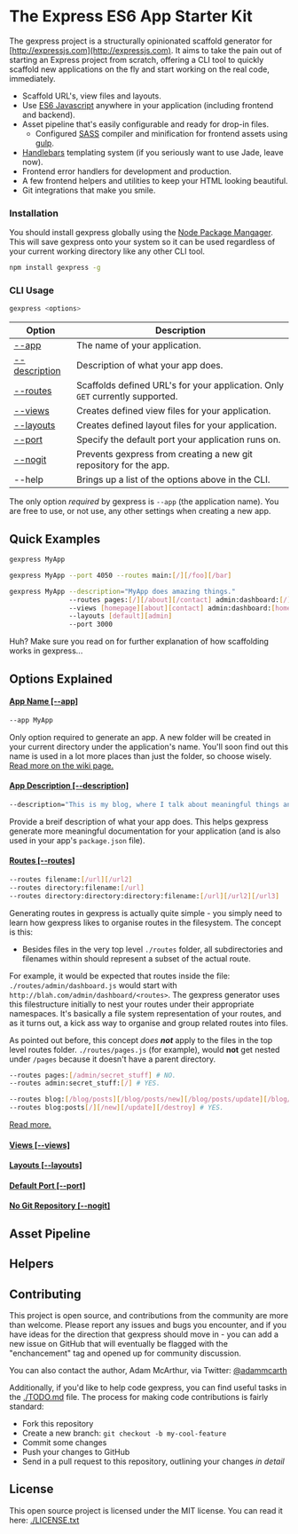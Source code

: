 # The Express ES6 App Starter Kit

The gexpress project is a structurally opinionated scaffold generator for [http://expressjs.com](http://expressjs.com). It aims to take the pain out of starting an Express project from scratch, offering a CLI tool to quickly scaffold new applications on the fly and start working on the real code, immediately.

- Scaffold URL's, view files and layouts.
- Use [ES6 Javascript](https://github.com/lukehoban/es6features) anywhere in your application (including frontend and backend).
- Asset pipeline that's easily configurable and ready for drop-in files.
  - Configured [SASS](http://sass-lang.com) compiler and minification for frontend assets using [gulp](http://gulpjs.com).
- [Handlebars](http://handlebarsjs.com) templating system (if you seriously want to use Jade, leave now).
- Frontend error handlers for development and production.
- A few frontend helpers and utilities to keep your HTML looking beautiful.
- Git integrations that make you smile.

### Installation

You should install gexpress globally using the [Node Package Mangager](http://npmjs.com). This will save gexpress onto your system so it can be used regardless of your current working directory like any other CLI tool.

```bash
npm install gexpress -g
```

### CLI Usage

```bash
gexpress <options>
```

| Option                                         | Description                                                                   |
|------------------------------------------------|-------------------------------------------------------------------------------|
| [--app](#user-content-app-name)                | The name of your application.                                                 |
| [--description](#user-content-app-description) | Description of what your app does.                                            |
| [--routes](#user-content-routes)               | Scaffolds defined URL's for your application. Only `GET` currently supported. |
| [--views](#user-content-views)                 | Creates defined view files for your application.                              |
| [--layouts](#user-content-layouts)             | Creates defined layout files for your application.                            |
| [--port](#user-content-port)                   | Specify the default port your application runs on.                            |
| [--nogit](#user-content-nogit)                 | Prevents gexpress from creating a new git repository for the app.             |
| --help                                         | Brings up a list of the options above in the CLI.                             |

The only option *required* by gexpress is `--app` (the application name). You are free to use, or not use, any other settings when creating a new app.

## Quick Examples

```bash
gexpress MyApp
```

```bash
gexpress MyApp --port 4050 --routes main:[/][/foo][/bar]
```

```bash
gexpress MyApp --description="MyApp does amazing things."
               --routes pages:[/][/about][/contact] admin:dashboard:[/]
               --views [homepage][about][contact] admin:dashboard:[home]
               --layouts [default][admin]
               --port 3000
```

Huh? Make sure you read on for further explanation of how scaffolding works in gexpress...

## Options Explained

<h4 id="user-content-app-name"><a href="https://github.com/adammcarth/gexpress/wiki/#">App Name [--app]</a></h4>

```bash
--app MyApp
```

Only option required to generate an app. A new folder will be created in your current directory under the application's name. You'll soon find out this name is used in a lot more places than just the folder, so choose wisely. [Read more on the wiki page.](https://github.com/adammcarth/gexpress/wiki/#)

<h4 id="user-content-app-description"><a href="https://github.com/adammcarth/gexpress/wiki/#">App Description [--description]</a></h4>

```bash
--description="This is my blog, where I talk about meaningful things and stuff."
```

Provide a breif description of what your app does. This helps gexpress generate more meaningful documentation for your application (and is also used in your app's `package.json` file).

<h4 id="user-content-routes"><a href="https://github.com/adammcarth/gexpress/wiki/#">Routes [--routes]</a></h4>

```bash
--routes filename:[/url][/url2]
--routes directory:filename:[/url]
--routes directory:directory:directory:filename:[/url][/url2][/url3]
```

Generating routes in gexpress is actually quite simple - you simply need to learn how gexpress likes to organise routes in the filesystem. The concept is this:

- Besides files in the very top level `./routes` folder, all subdirectories and filenames within should represent a subset of the actual route.

For example, it would be expected that routes inside the file: `./routes/admin/dashboard.js` would start with `http://blah.com/admin/dashboard/<routes>`. The gexpress generator uses this filestructure initially to nest your routes under their appropriate namespaces. It's basically a file system representation of your routes, and as it turns out, a kick ass way to organise and group related routes into files.

As pointed out before, this concept *does **not*** apply to the files in the top level routes folder. `./routes/pages.js` (for example), would **not** get nested under `/pages` because it doesn't have a parent directory.

```bash
--routes pages:[/admin/secret_stuff] # NO.
--routes admin:secret_stuff:[/] # YES.

--routes blog:[/blog/posts][/blog/posts/new][/blog/posts/update][/blog/posts/destroy] # NO.
--routes blog:posts[/][/new][/update][/destroy] # YES.
```

[Read more.](https://github.com/adammcarth/gexpress/wiki/#)

<h4 id="user-content-views"><a href="https://github.com/adammcarth/gexpress/wiki/#">Views [--views]</a></h4>


<h4 id="user-content-layouts"><a href="https://github.com/adammcarth/gexpress/wiki/#">Layouts [--layouts]</a></h4>


<h4 id="user-content-port"><a href="https://github.com/adammcarth/gexpress/wiki/#">Default Port [--port]</a></h4>


<h4 id="user-content-nogit"><a href="https://github.com/adammcarth/gexpress/wiki/#">No Git Repository [--nogit]</a></h4>



## Asset Pipeline



## Helpers



## Contributing

This project is open source, and contributions from the community are more than welcome. Please report any issues and bugs you encounter, and if you have ideas for the direction that gexpress should move in - you can add a new issue on GitHub that will eventually be flagged with the "enchancement" tag and opened up for community discussion.

You can also contact the author, Adam McArthur, via Twitter: [@adammcarth](https://twitter.com/adammcarth)

Additionally, if you'd like to help code gexpress, you can find useful tasks in the [./TODO.md](https://github.com/adammcarth/gexpress/TODO.md) file. The process for making code contributions is fairly standard:

- Fork this repository
- Create a new branch: `git checkout -b my-cool-feature`
- Commit some changes
- Push your changes to GitHub
- Send in a pull request to this repository, outlining your changes *in detail*

## License

This open source project is licensed under the MIT license. You can read it here: [./LICENSE.txt](https://github.com/adammcarth/gexpress/LICENSE.txt)
